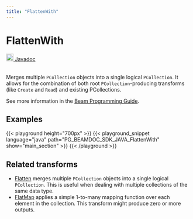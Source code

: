 ```yaml
---
title: "FlattenWith"
---
```

<!--
Licensed under the Apache License, Version 2.0 (the "License");
you may not use this file except in compliance with the License.
You may obtain a copy of the License at

http://www.apache.org/licenses/LICENSE-2.0

Unless required by applicable law or agreed to in writing, software
distributed under the License is distributed on an "AS IS" BASIS,
WITHOUT WARRANTIES OR CONDITIONS OF ANY KIND, either express or implied.
See the License for the specific language governing permissions and
limitations under the License.
-->
# FlattenWith
<table align="left">
    <a target="_blank" class="button"
        href="https://beam.apache.org/releases/javadoc/current/org/apache/beam/sdk/transforms/Flatten.html#with-org.apache.beam.sdk.values.PCollection-">
      <img src="/images/logos/sdks/java.png" width="20px" height="20px"
           alt="Javadoc" />
     Javadoc
    </a>
</table>
<br><br>


Merges multiple `PCollection` objects into a single logical
`PCollection`. It allows for the combination of both root
`PCollection`-producing transforms (like `Create` and `Read`) and existing
PCollections.

See more information in the [Beam Programming Guide](/documentation/programming-guide/#flattenwith).

## Examples

{{< playground height="700px" >}}
{{< playground_snippet language="java" path="PG_BEAMDOC_SDK_JAVA_FlattenWith" show="main_section" >}}
{{< /playground >}}

## Related transforms
* [Flatten](/documentation/transforms/java/other/flatten) merges multiple
`PCollection` objects into a single logical `PCollection`. This is useful when
dealing with multiple collections of the same data type.
* [FlatMap](/documentation/transforms/java/elementwise/flatmap) applies a
simple 1-to-many mapping function over each element in the collection. This
transform might produce zero or more outputs.